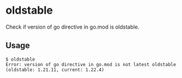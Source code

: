# oldstable

Check if version of go directive in go.mod is oldstable.

## Usage

``` console
$ oldstable
Error: version of go directive in go.mod is not latest oldstable (oldstable: 1.21.11, current: 1.22.4)
```
